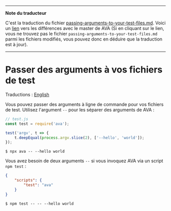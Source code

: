 ___
**Note du traducteur**

C'est la traduction du fichier [passing-arguments-to-your-test-files.md](https://github.com/avajs/ava/blob/main/docs/recipes/passing-arguments-to-your-test-files.md). Voici un [lien](https://github.com/avajs/ava/compare/79b2ea30c125f44e4d47bdafdeec351cddb5911a...main#diff-6b09519f1a3599f39e02aec0e613151c) vers les différences avec le master de AVA (Si en cliquant sur le lien, vous ne trouvez pas le fichier `passing-arguments-to-your-test-files.md` parmi les fichiers modifiés, vous pouvez donc en déduire que la traduction est à jour).
___
# Passer des arguments à vos fichiers de test

Traductions : [English](https://github.com/avajs/ava/raw/main/docs/recipes/passing-arguments-to-your-test-files.md)

Vous pouvez passer des arguments à ligne de commande pour vos fichiers de test. Utilisez l'argument `--` pour les séparer des arguments de AVA :

```js
// test.js
const test = require('ava');

test('argv', t => {
	t.deepEqual(process.argv.slice(2), ['--hello', 'world']);
});
```

```console
$ npx ava -- --hello world
```

Vous avez besoin de deux arguments `--` si vous invoquez AVA via un script `npm test` :

```json
{
	"scripts": {
		"test": "ava"
	}
}
```

```console
$ npm test -- -- --hello world
```
